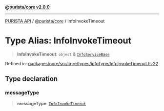 [**@purista/core v2.0.0**](../README.md)

***

[PURISTA API](../../../packages.md) / [@purista/core](../README.md) / InfoInvokeTimeout

# Type Alias: InfoInvokeTimeout

> **InfoInvokeTimeout**: `object` & [`InfoServiceBase`](InfoServiceBase.md)

Defined in: [packages/core/src/core/types/infoType/InfoInvokeTimeout.ts:22](https://github.com/puristajs/purista/blob/master/packages/core/src/core/types/infoType/InfoInvokeTimeout.ts#L22)

## Type declaration

### messageType

> **messageType**: [`InfoInvokeTimeout`](../enumerations/EBMessageType.md#infoinvoketimeout)

